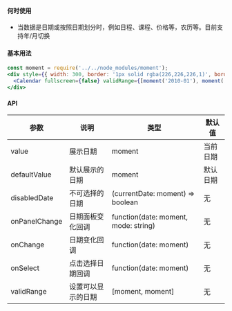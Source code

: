 #### **何时使用**

- 当数据是日期或按照日期划分时，例如日程、课程、价格等，农历等。目前支持年/月切换

#### **基本用法**

```jsx
const moment = require('../../node_modules/moment');
<div style={{ width: 300, border: '1px solid rgba(226,226,226,1)', borderRadius: 4 }}>
  <Calendar fullscreen={false} validRange={[moment('2010-01'), moment('2018-12')]} />
</div>
```

#### **API**

| 参数 | 说明 | 类型 | 默认值 |
| --- | --- | --- | --- |
| value | 展示日期 | moment | 当前日期 |
| defaultValue | 默认展示的日期 | moment | 默认日期 |
| disabledDate | 不可选择的日期 | (currentDate: moment) => boolean | 无 |
| onPanelChange | 日期面板变化回调 | function(date: moment, mode: string) | 无 |
| onChange | 日期变化回调 | function(date: moment) | 无 |
| onSelect | 点击选择日期回调 | function(date: moment) | 无 |
| validRange | 设置可以显示的日期 | [moment, moment] | 无 |